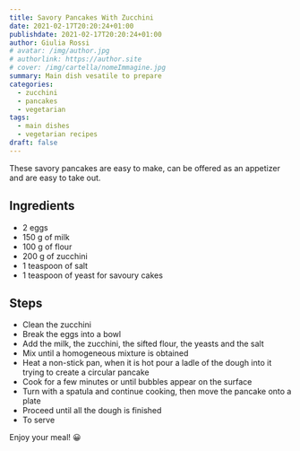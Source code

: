 ```yaml
---
title: Savory Pancakes With Zucchini
date: 2021-02-17T20:20:24+01:00
publishdate: 2021-02-17T20:20:24+01:00
author: Giulia Rossi
# avatar: /img/author.jpg
# authorlink: https://author.site
# cover: /img/cartella/nomeImmagine.jpg
summary: Main dish vesatile to prepare
categories:
  - zucchini
  - pancakes
  - vegetarian
tags:
  - main dishes
  - vegetarian recipes
draft: false
---
```


These savory pancakes are easy to make, can be offered as an appetizer and are easy to take out.

## Ingredients

* 2 eggs
* 150 g of milk
* 100 g of flour
* 200 g of zucchini
* 1 teaspoon of salt
* 1 teaspoon of yeast for savoury cakes

## Steps

* Clean the zucchini
* Break the eggs into a bowl
* Add the milk, the zucchini, the sifted flour, the yeasts and the salt
* Mix until a homogeneous mixture is obtained
* Heat a non-stick pan, when it is hot pour a ladle of the dough into it trying to create a circular pancake
* Cook for a few minutes or until bubbles appear on the surface
* Turn with a spatula and continue cooking, then move the pancake onto a plate
* Proceed until all the dough is finished
* To serve

Enjoy your meal! 😀

